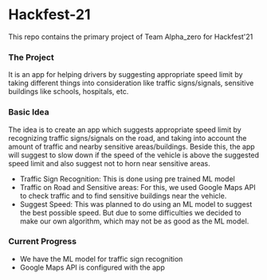 # Hackfest-21
This repo contains the primary project of Team Alpha_zero for Hackfest'21

### The Project
It is an app for helping drivers by suggesting appropriate speed limit by taking different things into consideration like traffic signs/signals, sensitive buildings like schools, hospitals, etc.

### Basic Idea
The idea is to create an app which suggests appropriate speed limit by recognizing traffic signs/signals on the road, and taking into account the amount of traffic and nearby sensitive areas/buildings. Beside this, the app will suggest to slow down if the speed of the vehicle is above the suggested speed limit and also suggest not to horn near sensitive areas.
* Traffic Sign Recognition: This is done using pre trained ML model
* Traffic on Road and Sensitive areas: For this, we used Google Maps API to check traffic and to find sensitive buildings near the vehicle.
* Suggest Speed: This was planned to do using an ML model to suggest the best possible speed. But due to some difficulties we decided to make our own algorithm, which may not be as good as the ML model.

### Current Progress
* We have the ML model for traffic sign recognition
* Google Maps API is configured with the app
